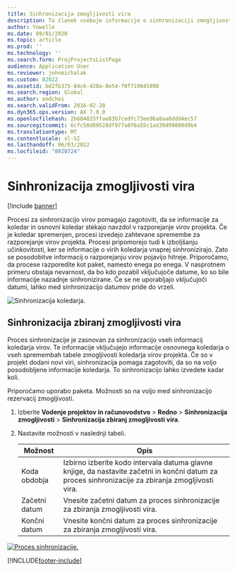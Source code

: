 ```yaml
---
title: Sinhronizacija zmogljivosti vira
description: Ta članek vsebuje informacije o sinhronizaciji zmogljivosti vira med koledarji in projekti.
author: Yowelle
ms.date: 09/01/2020
ms.topic: article
ms.prod: ''
ms.technology: ''
ms.search.form: ProjProjectsListPage
audience: Application User
ms.reviewer: johnmichalak
ms.custom: 82022
ms.assetid: bd2fb375-84c6-428a-8e54-f0f719045898
ms.search.region: Global
ms.author: andchoi
ms.search.validFrom: 2016-02-28
ms.dyn365.ops.version: AX 7.0.0
ms.openlocfilehash: 2b684833ffae83b7cedfc73ee96a8aa8ddd4ec57
ms.sourcegitcommit: 6cfc50d89528df977a8f6a55c1ad39d99800d9b4
ms.translationtype: MT
ms.contentlocale: sl-SI
ms.lasthandoff: 06/03/2022
ms.locfileid: "8920724"
---
```

# <a name="synchronize-resource-capacity"></a>Sinhronizacija zmogljivosti vira

[!include [banner](../includes/banner.md)]

Procesi za sinhronizacijo virov pomagajo zagotoviti, da se informacije za koledar in osnovni koledar stekajo navzdol v razporejanje virov projekta. Če je koledar spremenjen, procesi izvedejo zahtevane spremembe za razporejanje virov projekta. Procesi pripomorejo tudi k izboljšanju učinkovitosti, ker se informacije o virih koledarja vnaprej sinhronizirajo. Zato se posodobitve informacij o razporejanju virov pojavijo hitreje. Priporočamo, da procese razporedite kot paket, namesto enega po enega. V nasprotnem primeru obstaja nevarnost, da bo kdo pozabil vključujoče datume, ko so bile informacije nazadnje sinhronizirane. Če se ne uporabljajo vključujoči datumi, lahko med sinhronizacijo datumov pride do vrzeli.

![Sinhronizacija koledarja.](./media/projectresourcing04-1024x471.jpg)

## <a name="synchronize-resource-capacity-roll-ups"></a>Sinhronizacija zbiranj zmogljivosti vira

Proces sinhronizacije je zasnovan za sinhronizacijo vseh informacij koledarja virov. Te informacije vključujejo informacije osnovnega koledarja o vseh spremembah tabele zmogljivosti koledarja virov projekta. Če so v projekt dodani novi viri, sinhronizacija pomaga zagotoviti, da so na voljo posodobljene informacije koledarja. To sinhronizacijo lahko izvedete kadar koli.

Priporočamo uporabo paketa. Možnosti so na voljo med sinhronizacijo rezervacij zmogljivosti.

1. Izberite **Vodenje projektov in računovodstvo** &gt; **Redno** &gt; **Sinhronizacija zmogljivosti** &gt; **Sinhronizacija zbiranj zmogljivosti vira**.
2. Nastavite možnosti v naslednji tabeli.

    | Možnost      | Opis |
    |-------------|-------------|
    | Koda obdobja | Izbirno izberite kodo intervala datuma glavne knjige, da nastavite začetni in končni datum za proces sinhronizacije za zbiranja zmogljivosti vira. |
    | Začetni datum  | Vnesite začetni datum za proces sinhronizacije za zbiranja zmogljivosti vira. |
    | Končni datum    | Vnesite končni datum za proces sinhronizacije za zbiranja zmogljivosti vira. |

[![Proces sinhronizacije.](./media/projectresourcing09.jpg)](./media/projectresourcing09.jpg)


[!INCLUDE[footer-include](../includes/footer-banner.md)]